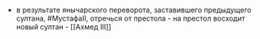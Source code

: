 * в результате янычарского переворота, заставившего предыдущего султана, #МустафаII, отречься от престола - на престол восходит новый султан - [[Ахмед III]]